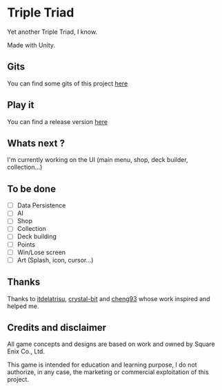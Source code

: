 # Triple Triad

Yet another Triple Triad, I know.

Made with Unity.

## Gits
You can find some gits of this project [here](https://gist.github.com/Herebos)

## Play it
You can find a release version [here](https://github.com/Herebos/TripleTriad/releases)

## Whats next ?
I'm currently working on the UI (main menu, shop, deck builder, collection...)

## To be done
- [ ] Data Persistence
- [ ] AI
- [ ] Shop
- [ ] Collection
- [ ] Deck building
- [ ] Points
- [ ] Win/Lose screen
- [ ] Art (Splash, icon, cursor...)

## Thanks
Thanks to [itdelatrisu](https://github.com/itdelatrisu/triple-triad-html5), [crystal-bit](https://github.com/crystal-bit/triple-triad-godot) and [cheng93](https://github.com/cheng93/TripleTriad) whose work inspired and helped me.

## Credits and disclaimer
All game concepts and designs are based on work and owned by Square Enix Co., Ltd.

This game is intended for education and learning purpose, I do not authorize, in any case, the marketing or commercial exploitation of this project.
